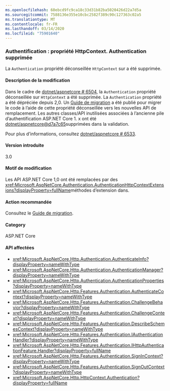 ```yaml
---
ms.openlocfilehash: 60ebcd9fc9ca18c33d31b82ba5020426d22a7d5a
ms.sourcegitcommit: 7588136e355e10cbc2582f389c90c127363c02a5
ms.translationtype: MT
ms.contentlocale: fr-FR
ms.lasthandoff: 03/14/2020
ms.locfileid: "75901640"
---
```

### <a name="authentication-httpcontextauthentication-property-removed"></a>Authentification : propriété HttpContext. Authentication supprimée

La `Authentication` propriété déconseillée `HttpContext` sur a été supprimée.

#### <a name="change-description"></a>Description de la modification

Dans le cadre de [dotnet/aspnetcore # 6504](https://github.com/dotnet/aspnetcore/pull/6504), la `Authentication` propriété déconseillée sur `HttpContext` a été supprimée. La `Authentication` propriété a été dépréciée depuis 2,0. Un [Guide de migration](/aspnet/core/migration/1x-to-2x/identity-2x?view=aspnetcore-2.2#use-httpcontext-authentication-extensions) a été publié pour migrer le code à l’aide de cette propriété déconseillée vers les nouvelles API de remplacement. Les autres classes/API inutilisées associées à l’ancienne pile d’authentification ASP.NET Core 1. x ont été [dotnet/aspnetcore@d7a7c65](https://github.com/dotnet/aspnetcore/commit/d7a7c65)supprimées dans la validation.

Pour plus d’informations, consultez [dotnet/aspnetcore # 6533](https://github.com/dotnet/aspnetcore/issues/6533).

#### <a name="version-introduced"></a>Version introduite

3.0

#### <a name="reason-for-change"></a>Motif de modification

Les API ASP.NET Core 1,0 ont été remplacées par des <xref:Microsoft.AspNetCore.Authentication.AuthenticationHttpContextExtensions?displayProperty=fullName>méthodes d’extension dans.

#### <a name="recommended-action"></a>Action recommandée

Consultez le [Guide de migration](/aspnet/core/migration/1x-to-2x/identity-2x?view=aspnetcore-2.2#use-httpcontext-authentication-extensions).

#### <a name="category"></a>Category

ASP.NET Core

#### <a name="affected-apis"></a>API affectées

- <xref:Microsoft.AspNetCore.Http.Authentication.AuthenticateInfo?displayProperty=nameWithType>
- <xref:Microsoft.AspNetCore.Http.Authentication.AuthenticationManager?displayProperty=nameWithType>
- <xref:Microsoft.AspNetCore.Http.Authentication.AuthenticationProperties?displayProperty=nameWithType>
- <xref:Microsoft.AspNetCore.Http.Features.Authentication.AuthenticateContext?displayProperty=nameWithType>
- <xref:Microsoft.AspNetCore.Http.Features.Authentication.ChallengeBehavior?displayProperty=nameWithType>
- <xref:Microsoft.AspNetCore.Http.Features.Authentication.ChallengeContext?displayProperty=nameWithType>
- <xref:Microsoft.AspNetCore.Http.Features.Authentication.DescribeSchemesContext?displayProperty=nameWithType>
- <xref:Microsoft.AspNetCore.Http.Features.Authentication.IAuthenticationHandler?displayProperty=nameWithType>
- <xref:Microsoft.AspNetCore.Http.Features.Authentication.IHttpAuthenticationFeature.Handler?displayProperty=fullName>
- <xref:Microsoft.AspNetCore.Http.Features.Authentication.SignInContext?displayProperty=nameWithType>
- <xref:Microsoft.AspNetCore.Http.Features.Authentication.SignOutContext?displayProperty=nameWithType>
- <xref:Microsoft.AspNetCore.Http.HttpContext.Authentication?displayProperty=fullName>

<!-- 

#### Affected APIs

- `T:Microsoft.AspNetCore.Http.Authentication.AuthenticateInfo`
- `T:Microsoft.AspNetCore.Http.Authentication.AuthenticationManager`
- `T:Microsoft.AspNetCore.Http.Authentication.AuthenticationProperties`
- `T:Microsoft.AspNetCore.Http.Features.Authentication.AuthenticateContext`
- `T:Microsoft.AspNetCore.Http.Features.Authentication.ChallengeBehavior`
- `T:Microsoft.AspNetCore.Http.Features.Authentication.ChallengeContext`
- `T:Microsoft.AspNetCore.Http.Features.Authentication.DescribeSchemesContext`
- `T:Microsoft.AspNetCore.Http.Features.Authentication.IAuthenticationHandler`
- `P:Microsoft.AspNetCore.Http.Features.Authentication.IHttpAuthenticationFeature.Handler`
- `T:Microsoft.AspNetCore.Http.Features.Authentication.SignInContext`
- `T:Microsoft.AspNetCore.Http.Features.Authentication.SignOutContext`
- `P:Microsoft.AspNetCore.Http.HttpContext.Authentication`

-->
